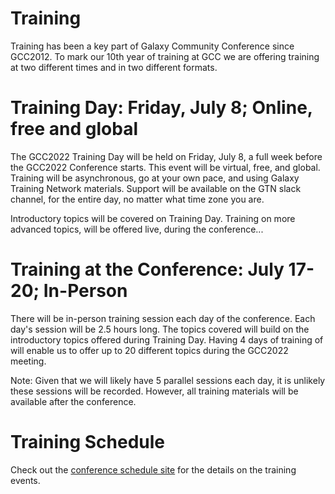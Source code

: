 <slot name="/events/gcc2022/header" />

# Training

Training has been a key part of Galaxy Community Conference since GCC2012.  To mark our 10th year of training at GCC we are offering training at two different times and in two different formats.

# Training Day: Friday, July 8; Online, free and global

The GCC2022 Training Day will be held on Friday, July 8, a full week before the GCC2022 Conference starts. This event will be virtual, free, and global. Training will be asynchronous, go at your own pace, and using Galaxy Training Network materials. Support will be available on the GTN slack channel, for the entire day, no matter what time zone you are.

Introductory topics will be covered on Training Day. Training on more advanced topics, will be offered live, during the conference...

# Training at the Conference: July 17-20; In-Person

There will be in-person training session each day of the conference.  Each day's session will be 2.5 hours long.  The topics covered will build on the introductory topics offered during Training Day.  Having 4 days of training of will enable us to offer up to 20 different topics during the GCC2022 meeting.

Note: Given that we will likely have 5 parallel sessions each day, it is unlikely these sessions will be recorded.  However, all training materials will be available after the conference.

# Training Schedule

Check out the [conference schedule site](https://gcc2022.sched.com/overview/type/A.+Training) for the details on the training events.
